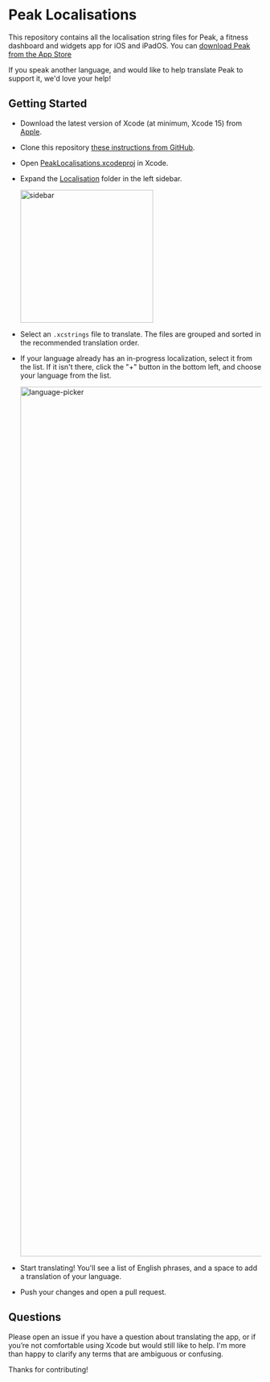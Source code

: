 # Peak Localisations

This repository contains all the localisation string files for Peak, a fitness dashboard and widgets app for iOS and iPadOS. You can [download Peak from the App Store](https://apps.apple.com/us/app/peak/id6443923491)

If you speak another language, and would like to help translate Peak to support it, we'd love your help!

## Getting Started

- Download the latest version of Xcode (at minimum, Xcode 15) from [Apple](http://developer.apple.com/download/applications/).
- Clone this repository [these instructions from GitHub](https://docs.github.com/en/repositories/creating-and-managing-repositories/cloning-a-repository).
- Open [PeakLocalisations.xcodeproj](PeakLocalisations.xcodeproj) in Xcode.
- Expand the [Localisation](https://github.com/HarshilShah/PeakLocalisations/tree/main/PeakLocalisations/Localisation) folder in the left sidebar.
  
  <img width="264" alt="sidebar" src="https://github.com/HarshilShah/PeakLocalisations/assets/3503595/c69bb7b3-36b5-4433-8592-dca8303f81a1">
- Select an `.xcstrings` file to translate. The files are grouped and sorted in the recommended translation order.
- If your language already has an in-progress localization, select it from the list. If it isn't there, click the "+" button in the bottom left, and choose your language from the list.

  <img width="1728" alt="language-picker" src="https://github.com/HarshilShah/PeakLocalisations/assets/3503595/79134eab-6224-4c8e-a6cd-51cb69efb61b">
- Start translating! You'll see a list of English phrases, and a space to add a translation of your language.
- Push your changes and open a pull request. 

## Questions

Please open an issue if you have a question about translating the app, or if you’re not comfortable using Xcode but would still like to help. I'm more than happy to clarify any terms that are ambiguous or confusing.

Thanks for contributing!
